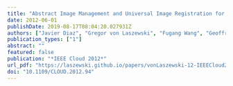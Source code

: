 ```yaml
---
title: "Abstract Image Management and Universal Image Registration for Cloud and HPC Infrastructures"
date: 2012-06-01
publishDate: 2019-08-17T08:04:20.027931Z
authors: ["Javier Diaz", "Gregor von Laszewski", "Fugang Wang", "Geoffrey C. Fox"]
publication_types: ["1"]
abstract: ""
featured: false
publication: "*IEEE Cloud 2012*"
url_pdf: "https://laszewski.github.io/papers/vonLaszewski-12-IEEECloud2012.pdf"
doi: "10.1109/CLOUD.2012.94"
---
```



